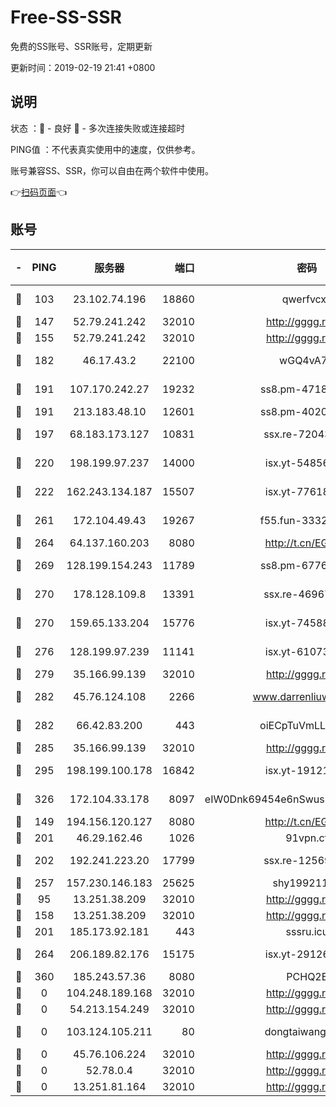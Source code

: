 # Free-SS-SSR

免费的SS账号、SSR账号，定期更新

更新时间：2019-02-19 21:41 +0800

## 说明

状态     ：🙂 - 良好 🙁 - 多次连接失败或连接超时

PING值   ：不代表真实使用中的速度，仅供参考。

账号兼容SS、SSR，你可以自由在两个软件中使用。

👉[扫码页面](https://liesauer.github.io/free-ss-ssr.github.io/)👈

## 账号

|-|PING|服务器|端口|密码|加密方式|区域|
|:----:|:----:|:-----:|-----:|:----:|:----:|:----:|
|🙂|103|23.102.74.196|18860|qwerfvcxz|aes-256-gcm|JP|
|🙂|147|52.79.241.242|32010|http://gggg.rocks|chacha20|UN|
|🙂|155|52.79.241.242|32010|http://gggg.rocks|chacha20|KR|
|🙂|182|46.17.43.2|22100|wGQ4vA7D|aes-256-gcm|RU|
|🙂|191|107.170.242.27|19232|ss8.pm-47184551|aes-256-cfb|US|
|🙂|191|213.183.48.10|12601|ss8.pm-40202630|rc4-md5|RU|
|🙂|197|68.183.173.127|10831|ssx.re-72043236|aes-256-cfb|US|
|🙂|220|198.199.97.237|14000|isx.yt-54856932|aes-256-cfb|US|
|🙂|222|162.243.134.187|15507|isx.yt-77618718|aes-256-cfb|US|
|🙂|261|172.104.49.43|19267|f55.fun-33324216|aes-256-cfb|SG|
|🙂|264|64.137.160.203|8080|http://t.cn/EGJIyrl|rc4-md5|CA|
|🙂|269|128.199.154.243|11789|ss8.pm-67760833|aes-256-cfb|SG|
|🙂|270|178.128.109.8|13391|ssx.re-46967706|aes-256-cfb|SG|
|🙂|270|159.65.133.204|15776|isx.yt-74588926|aes-256-cfb|SG|
|🙂|276|128.199.97.239|11141|isx.yt-61073883|aes-256-cfb|SG|
|🙂|279|35.166.99.139|32010|http://gggg.rocks|chacha20|US|
|🙂|282|45.76.124.108|2266|www.darrenliuwei.com|aes-256-cfb|AU|
|🙂|282|66.42.83.200|443|oiECpTuVmLLxk4Ts|aes-256-cfb|US|
|🙂|285|35.166.99.139|32010|http://gggg.rocks|chacha20|UN|
|🙂|295|198.199.100.178|16842|isx.yt-19121084|aes-256-cfb|US|
|🙂|326|172.104.33.178|8097|eIW0Dnk69454e6nSwuspv9DmS201tQ0D|aes-256-cfb|SG|
|🙂|149|194.156.120.127|8080|http://t.cn/EGJIyrl|rc4-md5|RU|
|🙂|201|46.29.162.46|1026|91vpn.cf|rc4-md5|RU|
|🙂|202|192.241.223.20|17799|ssx.re-12569451|aes-256-cfb|US|
|🙂|257|157.230.146.183|25625|shy19921124|rc4-md5|US|
|🙁|95|13.251.38.209|32010|http://gggg.rocks|chacha20|SG|
|🙁|158|13.251.38.209|32010|http://gggg.rocks|chacha20|UN|
|🙁|201|185.173.92.181|443|sssru.icu|rc4-md5|RU|
|🙁|264|206.189.82.176|15175|isx.yt-29126697|aes-256-cfb|SG|
|🙁|360|185.243.57.36|8080|PCHQ2E|rc4-md5|US|
|🙁|0|104.248.189.168|32010|http://gggg.rocks|chacha20|UN|
|🙁|0|54.213.154.249|32010|http://gggg.rocks|chacha20|UN|
|🙁|0|103.124.105.211|80|dongtaiwang.com|aes-256-cfb|US|
|🙁|0|45.76.106.224|32010|http://gggg.rocks|chacha20|UN|
|🙁|0|52.78.0.4|32010|http://gggg.rocks|chacha20|UN|
|🙁|0|13.251.81.164|32010|http://gggg.rocks|chacha20|UN|
